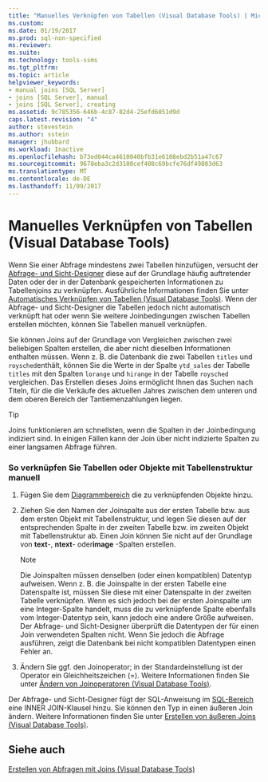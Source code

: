 ```yaml
---
title: "Manuelles Verknüpfen von Tabellen (Visual Database Tools) | Microsoft-Dokumentation"
ms.custom: 
ms.date: 01/19/2017
ms.prod: sql-non-specified
ms.reviewer: 
ms.suite: 
ms.technology: tools-ssms
ms.tgt_pltfrm: 
ms.topic: article
helpviewer_keywords:
- manual joins [SQL Server]
- joins [SQL Server], manual
- joins [SQL Server], creating
ms.assetid: 9c785356-646b-4c87-82d4-25efd6051d9d
caps.latest.revision: "4"
author: stevestein
ms.author: sstein
manager: jhubbard
ms.workload: Inactive
ms.openlocfilehash: b73ed044ca4610040bfb31e6108ebd2b51a47c67
ms.sourcegitcommit: 9678eba3c2d3100cef408c69bcfe76df49803d63
ms.translationtype: MT
ms.contentlocale: de-DE
ms.lasthandoff: 11/09/2017
---
```

# <a name="join-tables-manually-visual-database-tools"></a>Manuelles Verknüpfen von Tabellen (Visual Database Tools)
Wenn Sie einer Abfrage mindestens zwei Tabellen hinzufügen, versucht der [Abfrage- und Sicht-Designer](../../ssms/visual-db-tools/query-and-view-designer-tools-visual-database-tools.md) diese auf der Grundlage häufig auftretender Daten oder der in der Datenbank gespeicherten Informationen zu Tabellenjoins zu verknüpfen. Ausführliche Informationen finden Sie unter [Automatisches Verknüpfen von Tabellen &#40;Visual Database Tools&#41;](../../ssms/visual-db-tools/join-tables-automatically-visual-database-tools.md). Wenn der Abfrage- und Sicht-Designer die Tabellen jedoch nicht automatisch verknüpft hat oder wenn Sie weitere Joinbedingungen zwischen Tabellen erstellen möchten, können Sie Tabellen manuell verknüpfen.  
  
Sie können Joins auf der Grundlage von Vergleichen zwischen zwei beliebigen Spalten erstellen, die aber nicht dieselben Informationen enthalten müssen. Wenn z. B. die Datenbank die zwei Tabellen `titles` und `roysched`enthält, können Sie die Werte in der Spalte `ytd_sales` der Tabelle `titles` mit den Spalten `lorange` und `hirange` in der Tabelle `roysched` vergleichen. Das Erstellen dieses Joins ermöglicht Ihnen das Suchen nach Titeln, für die die Verkäufe des aktuellen Jahres zwischen dem unteren und dem oberen Bereich der Tantiemenzahlungen liegen.  
  
> [!TIP]  
> Joins funktionieren am schnellsten, wenn die Spalten in der Joinbedingung indiziert sind. In einigen Fällen kann der Join über nicht indizierte Spalten zu einer langsamen Abfrage führen.  
  
### <a name="to-manually-join-tables-or-table-structured-objects"></a>So verknüpfen Sie Tabellen oder Objekte mit Tabellenstruktur manuell  
  
1.  Fügen Sie dem [Diagrammbereich](../../ssms/visual-db-tools/diagram-pane-visual-database-tools.md) die zu verknüpfenden Objekte hinzu.  
  
2.  Ziehen Sie den Namen der Joinspalte aus der ersten Tabelle bzw. aus dem ersten Objekt mit Tabellenstruktur, und legen Sie diesen auf der entsprechenden Spalte in der zweiten Tabelle bzw. im zweiten Objekt mit Tabellenstruktur ab. Einen Join können Sie nicht auf der Grundlage von **text**-, **ntext**- oder**image** -Spalten erstellen.  
  
    > [!NOTE]  
    > Die Joinspalten müssen denselben (oder einen kompatiblen) Datentyp aufweisen. Wenn z. B. die Joinspalte in der ersten Tabelle eine Datenspalte ist, müssen Sie diese mit einer Datenspalte in der zweiten Tabelle verknüpfen. Wenn es sich jedoch bei der ersten Joinspalte um eine Integer-Spalte handelt, muss die zu verknüpfende Spalte ebenfalls vom Integer-Datentyp sein, kann jedoch eine andere Größe aufweisen. Der Abfrage- und Sicht-Designer überprüft die Datentypen der für einen Join verwendeten Spalten nicht. Wenn Sie jedoch die Abfrage ausführen, zeigt die Datenbank bei nicht kompatiblen Datentypen einen Fehler an.  
  
3.  Ändern Sie ggf. den Joinoperator; in der Standardeinstellung ist der Operator ein Gleichheitszeichen (=). Weitere Informationen finden Sie unter [Ändern von Joinoperatoren &#40;Visual Database Tools&#41;](../../ssms/visual-db-tools/modify-join-operators-visual-database-tools.md).  
  
Der Abfrage- und Sicht-Designer fügt der SQL-Anweisung im [SQL-Bereich](../../ssms/visual-db-tools/sql-pane-visual-database-tools.md) eine INNER JOIN-Klausel hinzu. Sie können den Typ in einen äußeren Join ändern. Weitere Informationen finden Sie unter [Erstellen von äußeren Joins &#40;Visual Database Tools&#41;](../../ssms/visual-db-tools/create-outer-joins-visual-database-tools.md).  
  
## <a name="see-also"></a>Siehe auch  
[Erstellen von Abfragen mit Joins &#40;Visual Database Tools&#41;](../../ssms/visual-db-tools/query-with-joins-visual-database-tools.md)  
  
